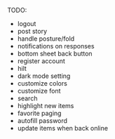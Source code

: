 TODO:
 + logout
 + post story
 + handle posture/fold
 + notifications on responses
 + bottom sheet back button
 + register account
 + hilt
 + dark mode setting
 + customize colors
 + customize font
 + search
 + highlight new items
 + favorite paging
 + autofill password
 + update items when back online
